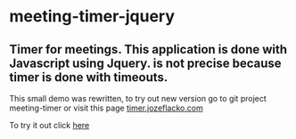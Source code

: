 # meeting-timer-jquery

## Timer for meetings. This application is done with Javascript using Jquery. is not precise because timer is done with timeouts. 

This small demo was rewritten, to try out new version go to git project meeting-timer or visit this page <a href="timer.jozeflacko.com">timer.jozeflacko.com</a> 

To try it out click <a href="https://rawgit.com/opam/scrumTimer/master/src/index.html">here</a> 
